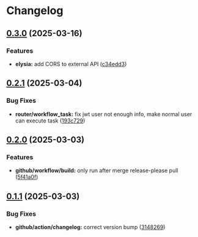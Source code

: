 # Changelog

## [0.3.0](https://github.com/comfy-addons/comfy-station/compare/v0.2.1...v0.3.0) (2025-03-16)


### Features

* **elysia:** add CORS to external API ([c34edd3](https://github.com/comfy-addons/comfy-station/commit/c34edd3b69ef66461f5602083f1500fd9bc480de))

## [0.2.1](https://github.com/comfy-addons/comfy-station/compare/v0.2.0...v0.2.1) (2025-03-04)


### Bug Fixes

* **router/workflow_task:** fix jwt user not enough info, make normal user can execute task ([193c729](https://github.com/comfy-addons/comfy-station/commit/193c729e8f4ef65eaaed04778f902697f54a69fa))

## [0.2.0](https://github.com/comfy-addons/comfy-station/compare/v0.1.1...v0.2.0) (2025-03-03)


### Features

* **github/workflow/build:** only run after merge release-please pull ([5f41a0f](https://github.com/comfy-addons/comfy-station/commit/5f41a0fda2835941688f949f69ff52fdb2f98787))

## [0.1.1](https://github.com/comfy-addons/comfy-station/compare/v0.1.0...v0.1.1) (2025-03-03)


### Bug Fixes

* **github/action/changelog:** correct version bump ([3148269](https://github.com/comfy-addons/comfy-station/commit/31482691b6a84ec3d66a2c6196ccef26be6739ea))
